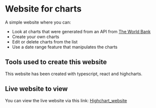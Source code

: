 # Website for charts 
A simple website where you can:
  - Look at charts that were generated from an API from [The World Bank](https://www.worldbank.org/en/home)
  - Create your own charts
  - Edit or delete charts from the list
  - Use a date range feature that manipulates the charts

## Tools used to create this website
This website has been created with typescript, react and highcharts.

## Live website to view

You can view the live website via this link: [Highchart_website](https://highcharts-website.vercel.app/)
